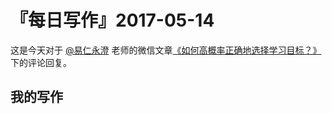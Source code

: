 # 『每日写作』2017-05-14

这是今天对于 [@易仁永澄](http://weibo.com/u/1640237087) 老师的微信文章[《如何高概率正确地选择学习目标？》](http://mp.weixin.qq.com/s/mob2TKWiy69z8eKVAICmDA)下的评论回复。

## 我的写作